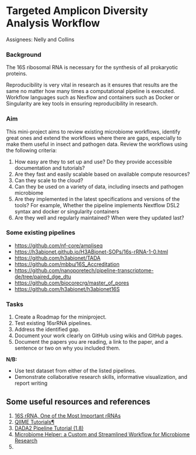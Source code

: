 # Targeted Amplicon Diversity Analysis Workflow 
Assignees: Nelly and Collins

### Background
The 16S ribosomal RNA is necessary for the synthesis of all prokaryotic proteins.

Reproducibility is very vital in research as it ensures that results are the same no matter how many times a computational pipeline is executed. Workflow languages such as Nexflow and containers such as Docker or Singularity are key tools in ensuring reproducibility in research.

### Aim
This mini-project aims to review existing microbiome workflows, identify great ones and extend the workflows where there are gaps, especially to make them useful in insect and pathogen data. Review the workflows using the following criteria:
1.  How easy are they to set up and use? Do they provide accessible documentation and tutorials?
2. Are they fast and easily scalable based on available compute resources?
3. Can they scale to the cloud? 
4. Can they be used on a variety of data, including insects and pathogen microbiome
5. Are they implemented in the latest specifications and versions of the tools? For example, Whether the pipeline implements Nextflow DSL2 syntax and docker or singularity containers
6. Are they well and regularly maintained? When were they updated last?

### Some existing pipelines
- https://github.com/nf-core/ampliseq 
- https://h3abionet.github.io/H3ABionet-SOPs/16s-rRNA-1-0.html
- https://github.com/h3abionet/TADA
- https://github.com/mbbu/16S_Accreditation
- https://github.com/nanoporetech/pipeline-transcriptome-de/tree/paired_dge_dtu
-  https://github.com/biocorecrg/master_of_pores
-  https://github.com/h3abionet/h3abionet16S

### Tasks 
1. Create a Roadmap for the miniproject.
2. Test existing 16srRNA pipelines. 
3. Address the identified gap. 
4. Document your work clearly on GitHub using wikis and GitHub pages.
5. Document the papers you are reading, a link to the paper, and a sentence or two on why you included them.


**N/B:**
- Use test dataset from either of the listed pipelines.
- Demonstrate collaborative research skills, informative visualization, and report writing

## Some useful resources and references 
1. [16S rRNA, One of the Most Important rRNAs](https://www.cd-genomics.com/blog/16s-rrna-one-of-the-most-important-rrnas/)
2. [QIIME Tutorials¶](http://qiime.org/tutorials/)
3. [DADA2 Pipeline Tutorial (1.8)](https://benjjneb.github.io/dada2/tutorial_1_8.html)
4. [Microbiome Helper: a Custom and Streamlined Workflow for Microbiome Research](https://journals.asm.org/doi/10.1128/mSystems.00127-16)
5. 